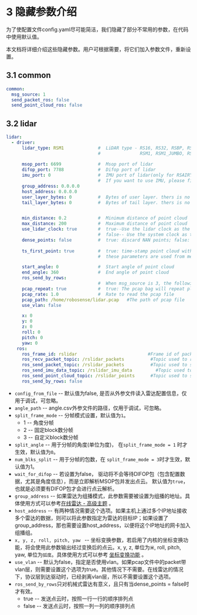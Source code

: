 # 3 隐藏参数介绍

为了使配置文件config.yaml尽可能简洁，我们隐藏了部分不常用的参数，在代码中使用默认值。

本文档将详细介绍这些隐藏参数。用户可根据需要，将它们加入参数文件，重新设置。



## 3.1 common

```yaml
common:
  msg_source: 1                                         
  send_packet_ros: false                                
  send_point_cloud_ros: false                           
```



## 3.2 lidar

```yaml
lidar:
  - driver:
      lidar_type: RSM1             #  LiDAR type - RS16, RS32, RSBP, RSAIRY, RSHELIOS, RSHELIOS_16P, RS128, RS80, RS48, RSP128, RSP80, RSP48, 
                                   #               RSM1, RSM1_JUMBO, RSM2, RSM3, RSE1, RSMX.
                                   
      msop_port: 6699              #  Msop port of lidar
      difop_port: 7788             #  Difop port of lidar
      imu_port: 0                  #  IMU port of lidar(only for RSAIRY, RSE1), 0 means no imu.
                                   #  If you want to use IMU, please first set ENABLE_IMU_DATA_PARSE to ON in CMakeLists.txt 
      group_address: 0.0.0.0
      host_address: 0.0.0.0
      user_layer_bytes: 0          #  Bytes of user layer. thers is no user layer if it is 0         
      tail_layer_bytes: 0          #  Bytes of tail layer. thers is no tail layer if it is 0


      min_distance: 0.2            #  Minimum distance of point cloud
      max_distance: 200            #  Maximum distance of point cloud
      use_lidar_clock: true        #  true--Use the lidar clock as the message timestamp
                                   #  false-- Use the system clock as the timestamp
      dense_points: false          #  true: discard NAN points; false: reserve NAN points
      
      ts_first_point: true         #  true: time-stamp point cloud with the first point; false: with the last point;   
                                   #  these parameters are used from mechanical lidar

      start_angle: 0               #  Start angle of point cloud
      end_angle: 360               #  End angle of point cloud
      ros_send_by_rows: 
                                   #  When msg_source is 3, the following parameters will be used
      pcap_repeat: true            #  true: The pcap bag will repeat play   
      pcap_rate: 1.0               #  Rate to read the pcap file
      pcap_path: /home/robosense/lidar.pcap   #The path of pcap file
      use_vlan: false

      x: 0
      y: 0
      z: 0
      roll: 0
      pitch: 0
      yaw: 0
    ros:
      ros_frame_id: rslidar                           #Frame id of packet message and point cloud message
      ros_recv_packet_topic: /rslidar_packets          #Topic used to receive lidar packets from ROS
      ros_send_packet_topic: /rslidar_packets          #Topic used to send lidar packets through ROS
      ros_send_imu_data_topic: /rslidar_imu_data         #Topic used to send imu data through ROS
      ros_send_point_cloud_topic: /rslidar_points      #Topic used to send point cloud through ROS
      ros_send_by_rows: false
```

- ```config_from_file``` -- 默认值为false, 是否从外参文件读入雷达配置信息，仅用于调试，可忽略。
- ```angle_path``` -- angle.csv外参文件的路径，仅用于调试，可忽略。
- ```split_frame_mode``` -- 分帧模式设置，默认值为```1```。
  - 1 -- 角度分帧
  - 2 -- 固定block数分帧
  - 3 -- 自定义block数分帧
- ```split_angle``` --  用于分帧的角度(单位为度)， 在```split_frame_mode = 1``` 时才生效，默认值为```0```。
- ```num_blks_split``` -- 用于分帧的包数，在 ```split_frame_mode = 3```时才生效，默认值为1。
- ```wait_for_difop``` -- 若设置为false， 驱动将不会等待DIFOP包（包含配置数据，尤其是角度信息），而是立即解析MSOP包并发出点云。 默认值为```true```，也就是必须要有DIFOP包才会进行点云解析。
- ```group_address``` -- 如果雷达为组播模式，此参数需要被设置为组播的地址。具体使用方式可以参考[在线雷达 - 高级主题](../howto/07_online_lidar_advanced_topics_CN.md) 。
- ```host_address``` -- 有两种情况需要这个选项。如果主机上通过多个IP地址接收多个雷达的数据，则可以将此参数指定为雷达的目标IP；如果设置了group_address，那也需要设置host_address，以便将这个IP地址的网卡加入组播组。
- ```x, y, z, roll, pitch, yaw ``` -- 坐标变换参数，若启用了内核的坐标变换功能，将会使用此参数输出经过变换后的点云。x, y, z, 单位为```米```, roll, pitch, yaw, 单位为```弧度```。具体使用方式可以参考 [坐标变换功能](../howto/10_how_to_use_coordinate_transformation_CN.md) 。
- ```use_vlan``` -- 默认为false，指定是否使用vlan。如果pcap文件中的packet带vlan层，则需要设置这个选项为true。其他情况下不需要。在线雷达的情况下，协议层到达驱动时，已经剥离vlan层，所以不需要设置这个选项。
- ```ros_send_by_rows```只对机械式雷达有意义，且只有当dense_points = false时才有效。
  - true -- 发送点云时，按照一行一行的顺序排列点
  - false -- 发送点云时，按照一列一列的顺序排列点
